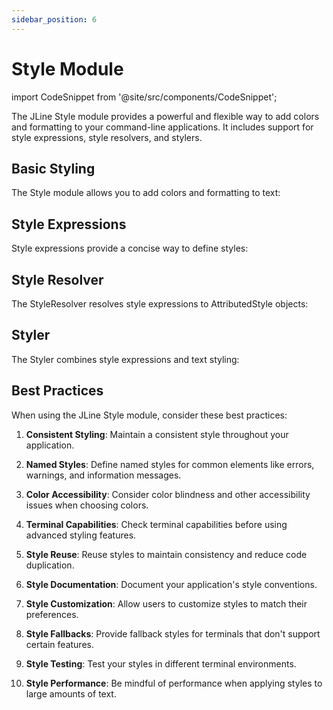 ```yaml
---
sidebar_position: 6
---
```


# Style Module

import CodeSnippet from '@site/src/components/CodeSnippet';

The JLine Style module provides a powerful and flexible way to add colors and formatting to your command-line applications. It includes support for style expressions, style resolvers, and stylers.

## Basic Styling

The Style module allows you to add colors and formatting to text:

<CodeSnippet name="BasicStylingExample" />

## Style Expressions

Style expressions provide a concise way to define styles:

<CodeSnippet name="StyleExpressionExample" />

## Style Resolver

The StyleResolver resolves style expressions to AttributedStyle objects:

<CodeSnippet name="StyleResolverExample" />

## Styler

The Styler combines style expressions and text styling:

<CodeSnippet name="StylerExample" />

## Best Practices

When using the JLine Style module, consider these best practices:

1. **Consistent Styling**: Maintain a consistent style throughout your application.

2. **Named Styles**: Define named styles for common elements like errors, warnings, and information messages.

3. **Color Accessibility**: Consider color blindness and other accessibility issues when choosing colors.

4. **Terminal Capabilities**: Check terminal capabilities before using advanced styling features.

5. **Style Reuse**: Reuse styles to maintain consistency and reduce code duplication.

6. **Style Documentation**: Document your application's style conventions.

7. **Style Customization**: Allow users to customize styles to match their preferences.

8. **Style Fallbacks**: Provide fallback styles for terminals that don't support certain features.

9. **Style Testing**: Test your styles in different terminal environments.

10. **Style Performance**: Be mindful of performance when applying styles to large amounts of text.
